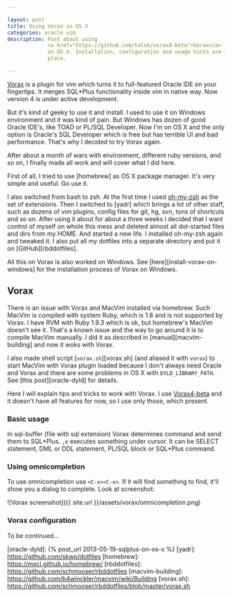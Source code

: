 ```yaml
---

layout: post  
title: Using Vorax in OS X  
categories: oracle vim  
description: Post about using
             <a href="https://github.com/talek/vorax4-beta">Vorax</a>
             on OS X. Installation, configuration and usage hints are in one
             place.

---
```


[Vorax] is a plugin for vim which turns it to full-featured Oracle IDE
on your fingertips. It merges SQL\*Plus functionality inside vim in native way.
Now version 4 is under active development.

But it's kind of geeky to use it and install. I used to use it on Windows
environment and it was kind of pain. But Windows has dozen of good Oracle
IDE's, like TOAD or PL/SQL Developer. Now I'm on OS X and the only option is
Oracle's SQL Developer which is free but has terrible UI and bad performance.
That's why I decided to try Vorax again.

After about a month of wars with environment, different ruby versions, and so
on, I finally made all work and will cover what I did here.

First of all, I tried to use [homebrew] as OS X package manager.
It's very simple and useful. Go use it.

I also switched from bash to zsh. At the first time I used [oh-my-zsh]
as the set of extensions. Then I switched to [yadr] which brings a lot of
other staff, such as dozens of vim plugins, config files for git, hg, svn, tons
of shortcuts and so on. After using it about for about a three weeks I decided
that I want control of myself on whole this mess and deleted almost all
dot-started files and dirs from my HOME. And started a new life. I installed
oh-my-zsh again and tweaked it. I also put all my dotfiles into a separate
directory and put it on [GitHub][rbddotfiles].

All this on Vorax is also worked on Windows. See
[here][install-vorax-on-windows] for the installation
process of Vorax on Windows.

## Vorax

There is an issue with Vorax and MacVim installed via homebrew. Such MacVim is
compiled with system Ruby, which is 1.8 and is not supported by Vorax. I have
RVM with Ruby 1.9.3 which is ok, but homebrew's MacVim doesn't see it. That's a
known issue and the way to go around it is to compile MacVim manually. I did it
as described in [manual][macvim-building] and now it woks with Vorax.

I also made shell script [`vorax.sh`][vorax.sh] (and aliased it with `vorax`)
to start MacVim with Vorax plugin loaded because I don't always need Oracle and
Vorax and there are some problems in OS X with `DYLD_LIBRARY_PATH`. See
[this post][oracle-dyld] for details.

Here I will explain tips and tricks to work with Vorax. I use
[Vorax4-beta] and it doesn't have all features for now, so I use
only those, which present.

### Basic usage

In sql-buffer (file with sql extension) Vorax determines command and send them
to SQL\*Plus. `,e` executes something under cursor. It can be SELECT statement,
DML or DDL statement, PL/SQL block or SQL\*Plus command.

### Using omnicompletion

To use omnicompletion use `<C-x><C-o>`. If it will find something to find, it'll
show you a dialog to complete. Look at screenshot:

![Vorax screenshot]({{ site.url }}/assets/vorax/omnicompletion.png)

### Vorax configuration

To be continued...


[Vorax]: http://vorax-ide.blogspot.com
[Vorax4-beta]: https://github.com/talek/vorax4-beta
[oh-my-zsh]: https://github.com/robbyrussell/oh-my-zsh
[oracle-dyld]: {% post_url 2013-05-19-sqlplus-on-os-x %}
[yadr]: https://github.com/skwp/dotfiles
[homebrew]: https://mxcl.github.io/homebrew/
[rbddotfiles]: https://github.com/schmooser/rbddotfiles
[macvim-building]: https://github.com/b4winckler/macvim/wiki/Building
[vorax.sh]: https://github.com/schmooser/rbddotfiles/blob/master/vorax.sh
